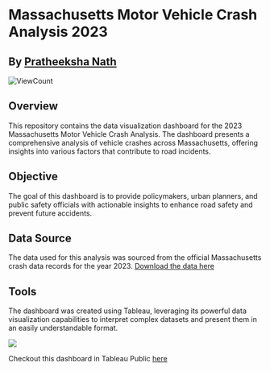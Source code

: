 # Massachusetts Motor Vehicle Crash Analysis 2023
## By [Pratheeksha Nath](https://public.tableau.com/app/profile/pratheeksha.nath.narikkadan/vizzes) 
![ViewCount](https://views.whatilearened.today/views/github/pratheeksha11/MA_Crash_Analysis_2023.svg?cache=remove)

## Overview

This repository contains the data visualization dashboard for the 2023 Massachusetts Motor Vehicle Crash Analysis. The dashboard presents a comprehensive analysis of vehicle crashes across Massachusetts, offering insights into various factors that contribute to road incidents.

## Objective

The goal of this dashboard is to provide policymakers, urban planners, and public safety officials with actionable insights to enhance road safety and prevent future accidents.

## Data Source

The data used for this analysis was sourced from the official Massachusetts crash data records for the year 2023. [Download the data here](https://geo-massdot.opendata.arcgis.com/datasets/MassDOT::2023-crashes/about)

## Tools

The dashboard was created using Tableau, leveraging its powerful data visualization capabilities to interpret complex datasets and present them in an easily understandable format.

<div class='tableauPlaceholder' id='viz1703989576161' style='position: relative'><noscript><a href='#'><img alt=' ' src='https:&#47;&#47;public.tableau.com&#47;static&#47;images&#47;Ma&#47;Massachusettscrashes2023&#47;Dashboard1&#47;1_rss.png' style='border: none' /></a></noscript><object class='tableauViz'  style='display:none;'><param name='host_url' value='https%3A%2F%2Fpublic.tableau.com%2F' /> <param name='embed_code_version' value='3' /> <param name='site_root' value='' /><param name='name' value='Massachusettscrashes2023&#47;Dashboard1' /><param name='tabs' value='no' /><param name='toolbar' value='yes' /><param name='static_image' value='https:&#47;&#47;public.tableau.com&#47;static&#47;images&#47;Ma&#47;Massachusettscrashes2023&#47;Dashboard1&#47;1.png' /> <param name='animate_transition' value='yes' /><param name='display_static_image' value='yes' /><param name='display_spinner' value='yes' /><param name='display_overlay' value='yes' /><param name='display_count' value='yes' /><param name='language' value='en-US' /></object></div>


Checkout this dashboard in Tableau Public [here](https://public.tableau.com/views/Massachusettscrashes2023/Dashboard1?:language=en-US&:display_count=n&:origin=viz_share_link)
